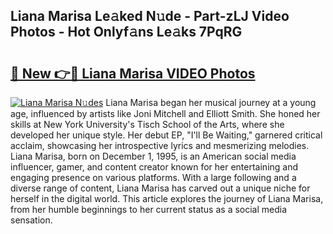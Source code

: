 ## Liana Marisa Le𝚊ked N𝚞de - Part-zLJ Video Photos - Hot Onlyf𝚊ns Le𝚊ks 7PqRG

# <h2><a href="http://ab36379.deff.icu/?id=Liana+Marisa">🔗 New 👉🔴 Liana Marisa VIDEO Photos</a></h2>

[![Liana Marisa N𝚞des](https://i.imgur.com/rIISA9y.gif)](http://ab36379.deff.icu/?id=Liana+Marisa)
Liana Marisa began her musical journey at a young age, influenced by artists like Joni Mitchell and Elliott Smith. She honed her skills at New York University's Tisch School of the Arts, where she developed her unique style. Her debut EP, "I'll Be Waiting," garnered critical acclaim, showcasing her introspective lyrics and mesmerizing melodies. Liana Marisa, born on December 1, 1995, is an American social media influencer, gamer, and content creator known for her entertaining and engaging presence on various platforms. With a large following and a diverse range of content, Liana Marisa has carved out a unique niche for herself in the digital world. This article explores the journey of Liana Marisa, from her humble beginnings to her current status as a social media sensation.
